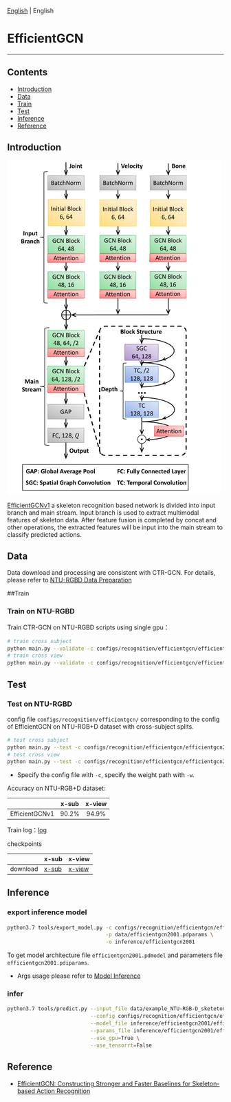 [English](../../../zh-CN/model_zoo/recognition/efficientgcn.md)  | English

# EfficientGCN

---

## Contents

- [Introduction](#Introduction)
- [Data](#Data)
- [Train](#Train)
- [Test](#Test)
- [Inference](#Inference)
- [Reference](#Reference)

## Introduction

![模型结构图](../../../images/efficientgcn.png)

[EfficientGCNv1](https://arxiv.org/pdf/2106.15125v2.pdf) a skeleton recognition based network is divided into input branch and main stream. Input branch is used to extract multimodal features of skeleton data. After feature fusion is completed by concat and other operations, the extracted features will be input into the main stream to classify predicted actions.

## Data

Data download and processing are consistent with CTR-GCN. For details, please refer to [NTU-RGBD Data Preparation](../../dataset/ntu-rgbd.md)

##Train

### Train on NTU-RGBD

Train CTR-GCN on NTU-RGBD scripts using single gpu：

```bash
# train cross subject
python main.py --validate -c configs/recognition/efficientgcn/efficientgcn2001.yaml --seed 1
# train cross view
python main.py --validate -c configs/recognition/efficientgcn/efficientgcn2002.yaml --seed 1
```

## Test

### Test on NTU-RGBD

config file `configs/recognition/efficientgcn/` corresponding to the config of EfficientGCN on NTU-RGB+D dataset with cross-subject splits.

```bash
# test cross subject
python main.py --test -c configs/recognition/efficientgcn/efficientgcn2001.yaml -w data/efficientgcn2001.pdparams
# test cross view
python main.py --test -c configs/recognition/efficientgcn/efficientgcn2002.yaml -w data/efficientgcn2002.pdparams
```

* Specify the config file with `-c`, specify the weight path with `-w`.

Accuracy on NTU-RGB+D dataset:

|                |  x-sub  |   x-view   |
| :------------: | :---: | :----: |
| EfficientGCNv1 | 90.2% | 94.9% |

Train log：[log](https://github.com/Wuxiao85/paddle_EfficientGCNv/blob/main/workdir/)

checkpoints

|      | x-sub                                                        | x-view                                                        |
| ---- | ------------------------------------------------------------ | ------------------------------------------------------------ |
| download | [x-sub](https://github.com/Wuxiao85/paddle_EfficientGCNv/tree/main/pretrain_model/xsub.pdparams) | [x-view](https://github.com/Wuxiao85/paddle_EfficientGCNv/tree/main/pretrain_model/xsub.pdparams)|

## Inference

### export inference model

```bash
python3.7 tools/export_model.py -c configs/recognition/efficientgcn/efficientgcn2001.yaml \
                                -p data/efficientgcn2001.pdparams \
                                -o inference/efficientgcn2001
```

To get model architecture file `efficientgcn2001.pdmodel` and parameters file `efficientgcn2001.pdiparams`.

- Args usage please refer to [Model Inference](https://github.com/PaddlePaddle/PaddleVideo/blob/release/2.0/docs/zh-CN/start.md#2-%E6%A8%A1%E5%9E%8B%E6%8E%A8%E7%90%86)

### infer

```bash
python3.7 tools/predict.py --input_file data/example_NTU-RGB-D_sketeton.npy \
                           --config configs/recognition/efficientgcn/efficientgcn2001.yaml \
                           --model_file inference/efficientgcn2001/efficientgcn2001.pdmodel \
                           --params_file inference/efficientgcn2001/efficientgcn2001.pdiparams \
                           --use_gpu=True \
                           --use_tensorrt=False
```


## Reference

- [EfficientGCN: Constructing Stronger and Faster Baselines for Skeleton-based Action Recognition ](https://arxiv.org/pdf/2106.15125v2.pdf)
